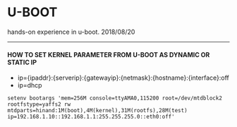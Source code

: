 # U-BOOT

hands-on experience in u-boot. 2018/08/20

-------------------------------
#### HOW TO SET KERNEL PARAMETER FROM U-BOOT AS DYNAMIC OR STATIC IP
* ip={ipaddr}:{serverip}:{gatewayip}:{netmask}:{hostname}:{interface}:off
* ip=dhcp
``````````````````````````````````````````
setenv bootargs 'mem=256M console=ttyAMA0,115200 root=/dev/mtdblock2 rootfstype=yaffs2 rw 
mtdparts=hinand:1M(boot),4M(kernel),31M(rootfs),28M(test) ip=192.168.1.10::192.168.1.1:255.255.255.0::eth0:off'
``````````````````````````````````````````
